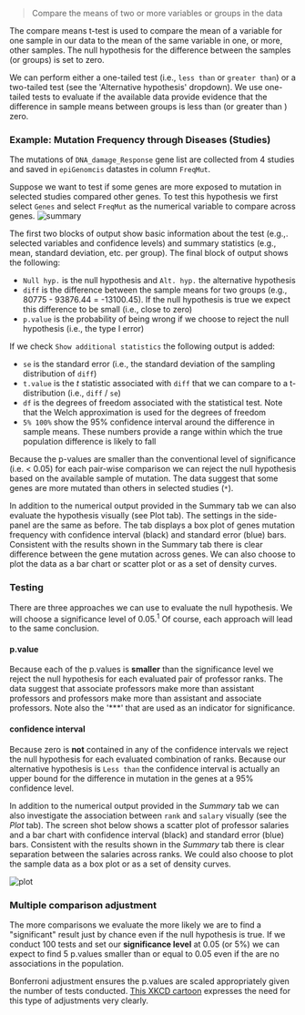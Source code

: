 > Compare the means of two or more variables or groups in the data

The compare means t-test is used to compare the mean of a variable for one sample in our data to the mean of the same variable in one, or more, other samples. The null hypothesis for the difference between the samples (or groups) is set to zero.

We can perform either a one-tailed test (i.e., `less than` or `greater than`) or a two-tailed test (see the 'Alternative hypothesis' dropdown). We use one-tailed tests to evaluate if the available data provide evidence that the difference in sample means between groups is less than (or greater than ) zero.

### Example: Mutation Frequency through Diseases (Studies)

The mutations of `DNA_damage_Response` gene list are collected from 4 studies and saved in `epiGenomcis` datastes in column `FreqMut`.

Suppose we want to test if some genes are more exposed to mutation in selected studies compared other genes. To test this hypothesis we first select `Genes` and select `FreqMut` as the numerical variable to compare across genes.
![summary](figures_quant/compare_means_summary.png)

The first two blocks of output show basic information about the test (e.g.,. selected variables and confidence levels) and summary statistics (e.g., mean, standard deviation, etc. per group). The final block of output shows the following:

* `Null hyp.` is the null hypothesis and `Alt. hyp.` the alternative hypothesis
* `diff` is the difference between the sample means for two groups (e.g., 80775 - 93876.44 = -13100.45). If the null hypothesis is true we expect this difference to be small (i.e., close to zero)
* `p.value` is the probability of being wrong if we choose to reject the null hypothesis (i.e., the type I error)

If we check `Show additional statistics` the following output is added:

* `se` is the standard error (i.e., the standard deviation of the sampling distribution of `diff`)
* `t.value` is the _t_ statistic associated with `diff` that we can compare to a t-distribution (i.e., `diff` / `se`)
* `df` is the degrees of freedom associated with the statistical test. Note that the Welch approximation is used for the degrees of freedom
* `5% 100%` show the 95% confidence interval around the difference in sample means. These numbers provide a range within which the true population difference is likely to fall


Because the p-values are smaller than the conventional level of significance (i.e. < 0.05) for each pair-wise comparison we can reject the null hypothesis based on the available sample of mutation. The data suggest that some genes are more mutated than others in selected studies (`*`).

In addition to the numerical output provided in the Summary tab we can also evaluate the hypothesis visually (see Plot tab). The settings in the side-panel are the same as before. The tab displays a box plot of genes mutation frequency with confidence interval (black) and standard error (blue) bars. Consistent with the results shown in the Summary tab there is clear difference between the gene mutation across genes. We can also choose to plot the data as a bar chart or scatter plot or as a set of density curves.


### Testing

There are three approaches we can use to evaluate the null hypothesis. We will choose a significance level of 0.05.<sup>1</sup> Of course, each approach will lead to the same conclusion.

#### p.value

Because each of the p.values is **smaller** than the significance level we reject the null hypothesis for each evaluated pair of professor ranks. The data suggest that associate professors make more than assistant professors and professors make more than assistant and associate professors. Note also the '***' that are used as an indicator for significance.

#### confidence interval

Because zero is **not** contained in any of the confidence intervals we reject the null hypothesis for each evaluated combination of ranks. Because our alternative hypothesis is `Less than` the confidence interval is actually an upper bound for the difference in mutation in the genes at a 95% confidence level.

In addition to the numerical output provided in the _Summary_ tab we can also investigate the association between `rank` and `salary` visually (see the _Plot_ tab). The screen shot below shows a scatter plot of professor salaries and a bar chart with confidence interval (black) and standard error (blue) bars. Consistent with the results shown in the _Summary_ tab there is clear separation between the salaries across ranks. We could also choose to plot the sample data as a box plot or as a set of density curves.

![plot](figures_quant/compare_means_plot.png)

### Multiple comparison adjustment

The more comparisons we evaluate the more likely we are to find a "significant" result just by chance even if the null hypothesis is true. If we conduct 100 tests and set our **significance level** at 0.05 (or 5%) we can expect to find 5 p.values smaller than or equal to 0.05 even if the are no associations in the population.

Bonferroni adjustment ensures the p.values are scaled appropriately given the number of tests conducted. <a href="https://xkcd.com/882/" target="blank">This XKCD cartoon</a> expresses the need for this type of adjustments very clearly.
